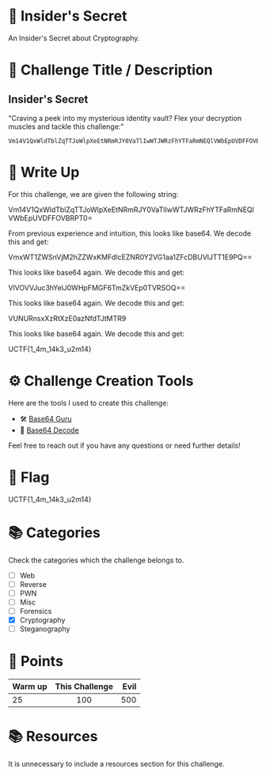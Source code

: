 # 🔐 Insider's Secret

An Insider's Secret about Cryptography.

# 🚀 Challenge Title / Description

## Insider's Secret

"Craving a peek into my mysterious identity vault? Flex your decryption muscles and tackle this challenge:"
```
Vm14V1QxWldTblZqTTJoWlpXeEtNRmRJY0VaTlIwWTJWRzFhYTFaRmNEQlVWbEpUVDFFOVBRPT0=
```

# 📝 Write Up

For this challenge, we are given the following string: 

Vm14V1QxWldTblZqTTJoWlpXeEtNRmRJY0VaTlIwWTJWRzFhYTFaRmNEQlVWbEpUVDFFOVBRPT0=

From previous experience and intuition, this looks like base64. We decode this and get:

VmxWT1ZWSnVjM2hZZWxKMFdIcEZNR0Y2VG1aa1ZFcDBUVlJTT1E9PQ==

This looks like base64 again. We decode this and get: 

VlVOVVJuc3hYelJ0WHpFMGF6TmZkVEp0TVRSOQ==

This looks like base64 again. We decode this and get: 

VUNURnsxXzRtXzE0azNfdTJtMTR9

This looks like base64 again. We decode this and get:

UCTF{1_4m_14k3_u2m14}

# ⚙️ Challenge Creation Tools

Here are the tools I used to create this challenge:

- 🛠️ [Base64 Guru](https://base64.guru/converter)
- 🧮 [Base64 Decode](https://www.base64decode.org/)

Feel free to reach out if you have any questions or need further details!

# 🚩 Flag

UCTF{1_4m_14k3_u2m14}

# 📚 Categories

Check the categories which the challenge belongs to.

- [ ] Web
- [ ] Reverse
- [ ] PWN
- [ ] Misc
- [ ] Forensics
- [x] Cryptography
- [ ] Steganography

# 🧮 Points

| Warm up | This Challenge  | Evil |
| ------- |:---------------:| ----:|
| 25      | 100 | 500  |

# 📚 Resources
It is unnecessary to include a resources section for this challenge.